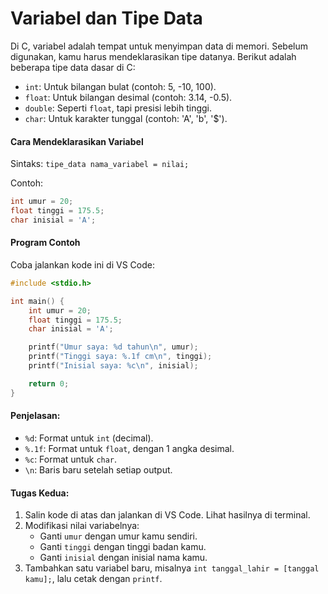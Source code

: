 # Variabel dan Tipe Data
Di C, variabel adalah tempat untuk menyimpan data di memori. Sebelum digunakan, kamu harus mendeklarasikan tipe datanya. Berikut adalah beberapa tipe data dasar di C:

- `int`: Untuk bilangan bulat (contoh: 5, -10, 100).
- `float`: Untuk bilangan desimal (contoh: 3.14, -0.5).
- `double`: Seperti `float`, tapi presisi lebih tinggi.
- `char`: Untuk karakter tunggal (contoh: 'A', 'b', '$').

#### Cara Mendeklarasikan Variabel
Sintaks: `tipe_data nama_variabel = nilai;`

Contoh:
```c
int umur = 20;
float tinggi = 175.5;
char inisial = 'A';
```

#### Program Contoh
Coba jalankan kode ini di VS Code:

```c
#include <stdio.h>

int main() {
    int umur = 20;
    float tinggi = 175.5;
    char inisial = 'A';

    printf("Umur saya: %d tahun\n", umur);
    printf("Tinggi saya: %.1f cm\n", tinggi);
    printf("Inisial saya: %c\n", inisial);

    return 0;
}
```

#### Penjelasan:
- `%d`: Format untuk `int` (decimal).
- `%.1f`: Format untuk `float`, dengan 1 angka desimal.
- `%c`: Format untuk `char`.
- `\n`: Baris baru setelah setiap output.

#### Tugas Kedua:
1. Salin kode di atas dan jalankan di VS Code. Lihat hasilnya di terminal.
2. Modifikasi nilai variabelnya:
   - Ganti `umur` dengan umur kamu sendiri.
   - Ganti `tinggi` dengan tinggi badan kamu.
   - Ganti `inisial` dengan inisial nama kamu.
3. Tambahkan satu variabel baru, misalnya `int tanggal_lahir = [tanggal kamu];`, lalu cetak dengan `printf`.
